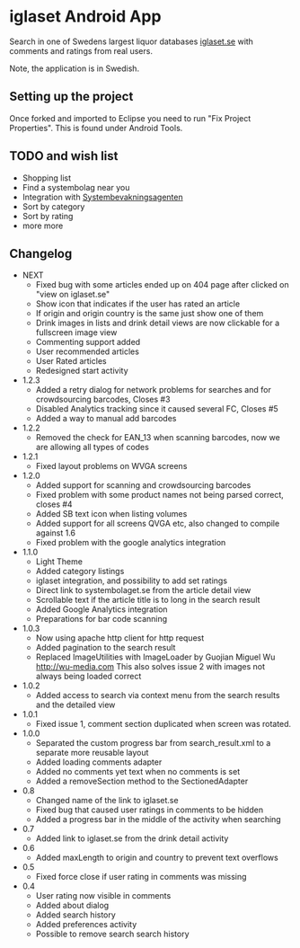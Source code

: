 iglaset Android App
===================

Search in one of Swedens largest liquor databases [iglaset.se](http://iglaset.se) 
with comments and ratings from real users.

Note, the application is in Swedish.

Setting up the project
----------------------

Once forked and imported to Eclipse you need to run "Fix Project Properties".
This is found under Android Tools. 

TODO and wish list
------------------

* Shopping list
* Find a systembolag near you
* Integration with [Systembevakningsagenten](http://agent.nocrew.org/)
* Sort by category
* Sort by rating
* more more

Changelog
---------
* NEXT
    * Fixed bug with some articles ended up on 404 page after clicked on "view
      on iglaset.se"
    * Show icon that indicates if the user has rated an article
    * If origin and origin country is the same just show one of them 
    * Drink images in lists and drink detail views are now clickable for a
      fullscreen image view
    * Commenting support added
    * User recommended articles
    * User Rated articles
    * Redesigned start activity
* 1.2.3
    * Added a retry dialog for network problems for searches and for crowdsourcing
      barcodes, Closes #3
    * Disabled Analytics tracking since it caused several FC, Closes #5
    * Added a way to manual add barcodes 
* 1.2.2
    * Removed the check for EAN_13 when scanning barcodes, now we are allowing
      all types of codes
* 1.2.1
    * Fixed layout problems on WVGA screens
* 1.2.0
    * Added support for scanning and crowdsourcing barcodes
    * Fixed problem with some product names not being parsed correct, closes #4
    * Added SB text icon when listing volumes
    * Added support for all screens QVGA etc, also changed to compile against 1.6 
    * Fixed problem with the google analytics integration
* 1.1.0
    * Light Theme
    * Added category listings
    * iglaset integration, and possibility to add set ratings
    * Direct link to systembolaget.se from the article detail view
    * Scrollable text if the article title is to long in the search result 
    * Added Google Analytics integration
    * Preparations for bar code scanning
* 1.0.3
    * Now using apache http client for http request
    * Added pagination to the search result
    * Replaced ImageUtilities with ImageLoader by Guojian Miguel Wu <http://wu-media.com>
      This also solves issue 2 with images not always being loaded correct  
* 1.0.2
    * Added access to search via context menu from the search results and the
      detailed view
* 1.0.1
    * Fixed issue 1, comment section duplicated when screen was rotated.
* 1.0.0
    * Separated the custom progress bar from search_result.xml to a separate
      more reusable layout
    * Added loading comments adapter
    * Added no comments yet text when no comments is set
    * Added a removeSection method to the SectionedAdapter
* 0.8
    * Changed name of the link to iglaset.se
    * Fixed bug that caused user ratings in comments to be hidden
    * Added a progress bar in the middle of the activity when searching
* 0.7
    * Added link to iglaset.se from the drink detail activity
* 0.6
    * Added maxLength to origin and country to prevent text overflows
* 0.5
    * Fixed force close if user rating in comments was missing
* 0.4
    * User rating now visible in comments
    * Added about dialog
    * Added search history
    * Added preferences activity
    * Possible to remove search search history
